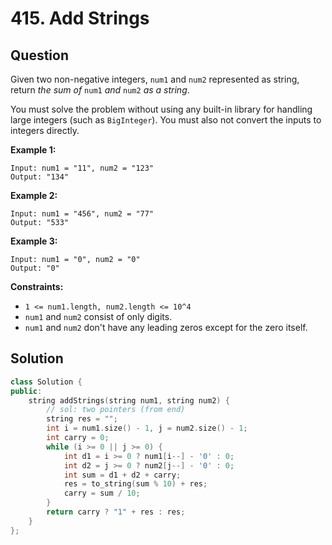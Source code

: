 # 415. Add Strings

## Question

Given two non-negative integers, `num1` and `num2` represented as string, return _the sum of_ `num1` _and_ `num2` _as a string_.

You must solve the problem without using any built-in library for handling large integers \(such as `BigInteger`\). You must also not convert the inputs to integers directly.

**Example 1:**

```text
Input: num1 = "11", num2 = "123"
Output: "134"
```

**Example 2:**

```text
Input: num1 = "456", num2 = "77"
Output: "533"
```

**Example 3:**

```text
Input: num1 = "0", num2 = "0"
Output: "0"
```

**Constraints:**

* `1 <= num1.length, num2.length <= 10^4`
* `num1` and `num2` consist of only digits.
* `num1` and `num2` don't have any leading zeros except for the zero itself.

## Solution

```cpp
class Solution {
public:
    string addStrings(string num1, string num2) {
        // sol: two pointers (from end)
        string res = "";
        int i = num1.size() - 1, j = num2.size() - 1;
        int carry = 0;
        while (i >= 0 || j >= 0) {
            int d1 = i >= 0 ? num1[i--] - '0' : 0;
            int d2 = j >= 0 ? num2[j--] - '0' : 0;
            int sum = d1 + d2 + carry;
            res = to_string(sum % 10) + res;
            carry = sum / 10;
        }
        return carry ? "1" + res : res;
    }
};
```

